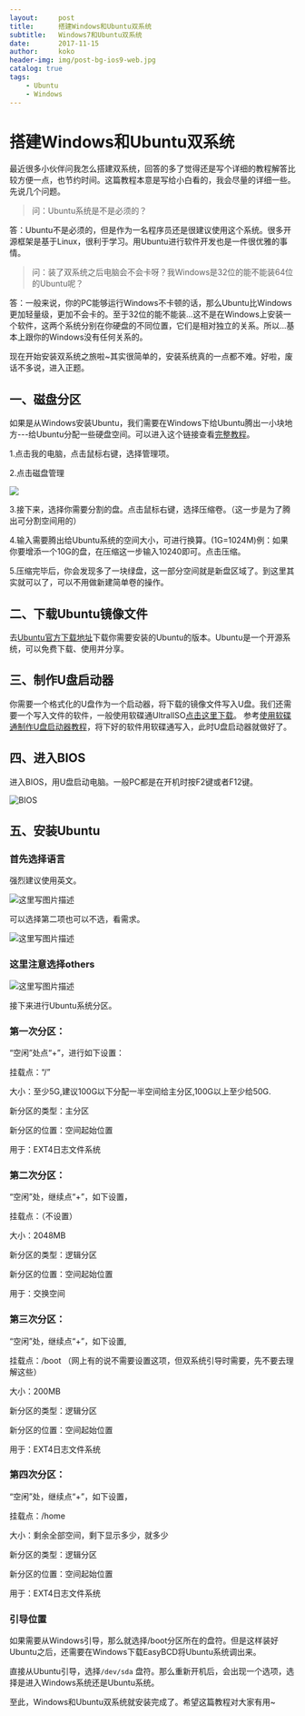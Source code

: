 ```yaml
---
layout:     post
title:      搭建Windows和Ubuntu双系统
subtitle:   Windows7和Ubuntu双系统
date:       2017-11-15
author:     koko
header-img: img/post-bg-ios9-web.jpg
catalog: true
tags:
    - Ubuntu
    - Windows
---
```


# 搭建Windows和Ubuntu双系统

最近很多小伙伴问我怎么搭建双系统，回答的多了觉得还是写个详细的教程解答比较方便一点，也节约时间。这篇教程本意是写给小白看的，我会尽量的详细一些。
先说几个问题。

>问：Ubuntu系统是不是必须的？

答：Ubuntu不是必须的，但是作为一名程序员还是很建议使用这个系统。很多开源框架是基于Linux，很利于学习。用Ubuntu进行软件开发也是一件很优雅的事情。

>问：装了双系统之后电脑会不会卡呀？我Windows是32位的能不能装64位的Ubuntu呢？

答：一般来说，你的PC能够运行Windows不卡顿的话，那么Ubuntu比Windows更加轻量级，更加不会卡的。至于32位的能不能装...这不是在Windows上安装一个软件，这两个系统分别在你硬盘的不同位置，它们是相对独立的关系。所以...基本上跟你的Windows没有任何关系的。

现在开始安装双系统之旅啦~其实很简单的，安装系统真的一点都不难。好啦，废话不多说，进入正题。

## 一、磁盘分区
如果是从Windows安装Ubuntu，我们需要在Windows下给Ubuntu腾出一小块地方---给Ubuntu分配一些硬盘空间。可以进入这个链接查看[完整教程](https://jingyan.baidu.com/article/4b07be3c79863648b380f314.html)。

1.点击我的电脑，点击鼠标右键，选择管理项。

2.点击磁盘管理



![](http://img.blog.csdn.net/20171114210819603?watermark/2/text/aHR0cDovL2Jsb2cuY3Nkbi5uZXQva29rb3plbmcxOTk1/font/5a6L5L2T/fontsize/400/fill/I0JBQkFCMA==/dissolve/70/gravity/SouthEast)

3.接下来，选择你需要分割的盘。点击鼠标右键，选择压缩卷。（这一步是为了腾出可分割空间用的）

4.输入需要腾出给Ubuntu系统的空间大小，可进行换算。(1G=1024M)例：如果你要增添一个10G的盘，在压缩这一步输入10240即可。点击压缩。

5.压缩完毕后，你会发现多了一块绿盘，这一部分空间就是新盘区域了。到这里其实就可以了，可以不用做新建简单卷的操作。


## 二、下载Ubuntu镜像文件

去[Ubuntu官方下载地址](http://cn.ubuntu.com/download/)下载你需要安装的Ubuntu的版本。Ubuntu是一个开源系统，可以免费下载、使用并分享。

## 三、制作U盘启动器

你需要一个格式化的U盘作为一个启动器，将下载的镜像文件写入U盘。我们还需要一个写入文件的软件，一般使用软碟通UltralISO[点击这里下载](http://cn.ezbsystems.com/ultraiso/)。
参考[使用软碟通制作U盘启动器教程](https://jingyan.baidu.com/article/a378c960630e61b329283045.html)，将下好的软件用软碟通写入，此时U盘启动器就做好了。

## 四、进入BIOS

进入BIOS，用U盘启动电脑。一般PC都是在开机时按F2键或者F12键。


![BIOS](http://img.blog.csdn.net/20161209205409537?watermark/2/text/aHR0cDovL2Jsb2cuY3Nkbi5uZXQvQnlDaGVuNjIz/font/5a6L5L2T/fontsize/400/fill/I0JBQkFCMA==/dissolve/70/gravity/Center)

## 五、安装Ubuntu

### 首先选择语言

强烈建议使用英文。


![这里写图片描述](http://img.blog.csdn.net/20161209205420506?watermark/2/text/aHR0cDovL2Jsb2cuY3Nkbi5uZXQvQnlDaGVuNjIz/font/5a6L5L2T/fontsize/400/fill/I0JBQkFCMA==/dissolve/70/gravity/Center)

可以选择第二项也可以不选，看需求。

![这里写图片描述](http://img.blog.csdn.net/20161209205430714?watermark/2/text/aHR0cDovL2Jsb2cuY3Nkbi5uZXQvQnlDaGVuNjIz/font/5a6L5L2T/fontsize/400/fill/I0JBQkFCMA==/dissolve/70/gravity/Center)

### 这里注意选择others


![这里写图片描述](http://img.blog.csdn.net/20161209205441308?watermark/2/text/aHR0cDovL2Jsb2cuY3Nkbi5uZXQvQnlDaGVuNjIz/font/5a6L5L2T/fontsize/400/fill/I0JBQkFCMA==/dissolve/70/gravity/Center)

接下来进行Ubuntu系统分区。

### 第一次分区：

“空闲”处点“+”，进行如下设置：

挂载点：“/”

大小：至少5G,建议100G以下分配一半空间给主分区,100G以上至少给50G.

新分区的类型：主分区

新分区的位置：空间起始位置

用于：EXT4日志文件系统

### 第二次分区：

“空闲”处，继续点“+”，如下设置，

挂载点：（不设置）

大小：2048MB

新分区的类型：逻辑分区

新分区的位置：空间起始位置

用于：交换空间

### 第三次分区：

“空闲”处，继续点“+”，如下设置,

挂载点：/boot  （网上有的说不需要设置这项，但双系统引导时需要，先不要去理解这些）

大小：200MB

新分区的类型：逻辑分区

新分区的位置：空间起始位置

用于：EXT4日志文件系统

### 第四次分区：

“空闲”处，继续点“+”，如下设置，

挂载点：/home

大小：剩余全部空间，剩下显示多少，就多少

新分区的类型：逻辑分区

新分区的位置：空间起始位置

用于：EXT4日志文件系统

### 引导位置

如果需要从Windows引导，那么就选择/boot分区所在的盘符。但是这样装好Ubuntu之后，还需要在Windows下载EasyBCD将Ubuntu系统调出来。

直接从Ubuntu引导，选择`/dev/sda` 盘符。那么重新开机后，会出现一个选项，选择是进入Windows系统还是Ubuntu系统。

至此，Windows和Ubuntu双系统就安装完成了。希望这篇教程对大家有用~



